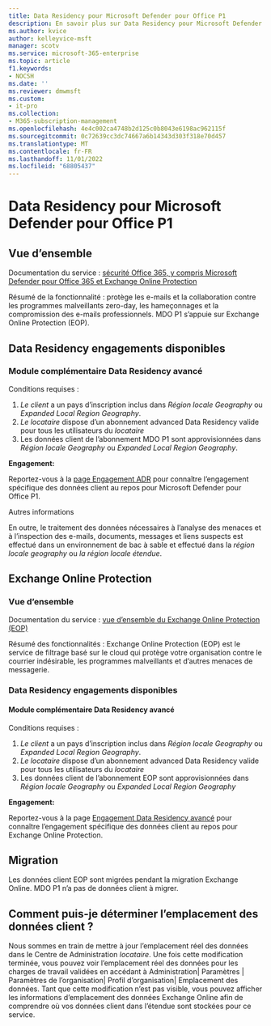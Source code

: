 ```yaml
---
title: Data Residency pour Microsoft Defender pour Office P1
description: En savoir plus sur Data Residency pour Microsoft Defender pour Office P1
ms.author: kvice
author: kelleyvice-msft
manager: scotv
ms.service: microsoft-365-enterprise
ms.topic: article
f1.keywords:
- NOCSH
ms.date: ''
ms.reviewer: dmwmsft
ms.custom:
- it-pro
ms.collection:
- M365-subscription-management
ms.openlocfilehash: 4e4c002ca4748b2d125c0b8043e6198ac962115f
ms.sourcegitcommit: 0c72639cc3dc74667a6b14343d303f318e70d457
ms.translationtype: MT
ms.contentlocale: fr-FR
ms.lasthandoff: 11/01/2022
ms.locfileid: "68805437"
---
```

# <a name="data-residency-for-microsoft-defender-for-office-p1"></a>Data Residency pour Microsoft Defender pour Office P1

## <a name="overview"></a>Vue d’ensemble

Documentation du service : [sécurité Office 365, y compris Microsoft Defender pour Office 365 et Exchange Online Protection](/microsoft-365/security/office-365-security/defender-for-office-365)

Résumé de la fonctionnalité : protège les e-mails et la collaboration contre les programmes malveillants zero-day, les hameçonnages et la compromission des e-mails professionnels.  MDO P1 s’appuie sur Exchange Online Protection (EOP).  

## <a name="data-residency-commitments-available"></a>Data Residency engagements disponibles

### <a name="advanced-data-residency-add-on"></a>Module complémentaire Data Residency avancé

Conditions requises :

1. _Le client_ a un pays d’inscription inclus dans _Région locale Geography_ ou _Expanded Local Region Geography_.
1. _Le locataire_ dispose d’un abonnement advanced Data Residency valide pour tous les utilisateurs du _locataire_
1. Les données client de l’abonnement MDO P1 sont approvisionnées dans _Région locale Geography_ ou _Expanded Local Region Geography_.

**Engagement:**

Reportez-vous à la [page Engagement ADR](m365-dr-commitments.md#microsoft-defender-for-office-p1) pour connaître l’engagement spécifique des données client au repos pour Microsoft Defender pour Office P1.

Autres informations

En outre, le traitement des données nécessaires à l’analyse des menaces et à l’inspection des e-mails, documents, messages et liens suspects est effectué dans un environnement de bac à sable et effectué dans la _région locale geography_ ou _la région locale étendue_.

## <a name="exchange-online-protection"></a>Exchange Online Protection

### <a name="overview"></a>Vue d’ensemble

Documentation du service : [vue d’ensemble du Exchange Online Protection (EOP)](/microsoft-365/security/office-365-security/exchange-online-protection-overview)

Résumé des fonctionnalités : Exchange Online Protection (EOP) est le service de filtrage basé sur le cloud qui protège votre organisation contre le courrier indésirable, les programmes malveillants et d’autres menaces de messagerie.

### <a name="data-residency-commitments-available"></a>Data Residency engagements disponibles

#### <a name="advanced-data-residency-add-on"></a>Module complémentaire Data Residency avancé

Conditions requises :

1. _Le client_ a un pays d’inscription inclus dans _Région locale Geography_ ou _Expanded Local Region Geography_.
1. _Le locataire_ dispose d’un abonnement advanced Data Residency valide pour tous les utilisateurs du _locataire_
1. Les données client de l’abonnement EOP sont approvisionnées dans _Région locale Geography_ ou _Expanded Local Region Geography_

**Engagement:**

Reportez-vous à la page [Engagement Data Residency avancé](m365-dr-commitments.md) pour connaître l’engagement spécifique des données client au repos pour Exchange Online Protection.

## <a name="migration"></a>Migration

Les données client EOP sont migrées pendant la migration Exchange Online. MDO P1 n’a pas de données client à migrer.

## <a name="how-can-i-determine-customer-data-location"></a>Comment puis-je déterminer l’emplacement des données client ?

Nous sommes en train de mettre à jour l’emplacement réel des données dans le Centre de Administration _locataire_. Une fois cette modification terminée, vous pouvez voir l’emplacement réel des données pour les charges de travail validées en accédant à Administration| Paramètres | Paramètres de l’organisation| Profil d’organisation| Emplacement des données. Tant que cette modification n’est pas visible, vous pouvez afficher les informations d’emplacement des données Exchange Online afin de comprendre où vos données client dans l’étendue sont stockées pour ce service.

